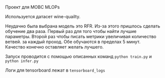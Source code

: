 Проект для МОВС MLOPs

Используется датасет wine-quailty.

Неудачно была выбрана модель это RFR. Из-за этого пришлось сделать обучение два раза. Первый раз для того чтобы найти лучшие параметры. Второй раз чтобы писать метрики увеличивая количество ветвей. за каждый проход. Обе обучаются в пределах 5 минут. Качество конечно оставляет желать лучшего.

Запуск проводится с помощью описанных команд ```python train.py``` и ```python infer.py``` 

Логи для tensorboard лежат в ```tensorboard_logs```

